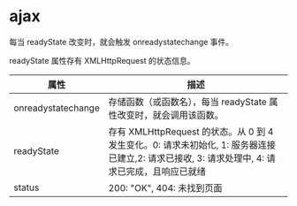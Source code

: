 # ajax

每当 readyState 改变时，就会触发 onreadystatechange 事件。

readyState 属性存有 XMLHttpRequest 的状态信息。

|  属性   | 描述  |
|  ----  | ----  |
| onreadystatechange | 存储函数（或函数名），每当 readyState 属性改变时，就会调用该函数。|
| readyState | 存有 XMLHttpRequest 的状态。从 0 到 4 发生变化。0: 请求未初始化, 1: 服务器连接已建立,2: 请求已接收, 3: 请求处理中, 4: 请求已完成，且响应已就绪 |
| status |	200: "OK", 404: 未找到页面 |